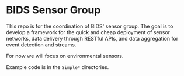 # BIDS Sensor Group

This repo is for the coordination of BIDS' sensor group. The goal is to develop a framework for the quick and cheap deployment of sensor networks, data delivery through RESTful APIs, and data aggregation for event detection and streams.

For now we will focus on environmental sensors.

Example code is in the `Simple*` directories.
